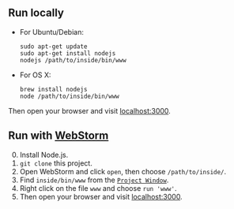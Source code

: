 ## Run locally ##
* For Ubuntu/Debian: 

	```
	sudo apt-get update
	sudo apt-get install nodejs
	nodejs /path/to/inside/bin/www
	```

* For OS X:

	```
	brew install nodejs
	node /path/to/inside/bin/www
	```

Then open your browser and visit [localhost:3000](http://localhost:3000).

## Run with [WebStorm](https://www.jetbrains.com/webstorm/) ##
0. Install Node.js.
1. `git clone` this project.
2. Open WebStorm and click `open`, then choose `/path/to/inside/`.
3. Find `inside/bin/www` from the [`Project Window`](https://www.jetbrains.com/idea/help/project-tool-window.html).
4. Right click on the file `www` and choose `run 'www'`.
5. Then open your browser and visit [localhost:3000](http://localhost:3000).




